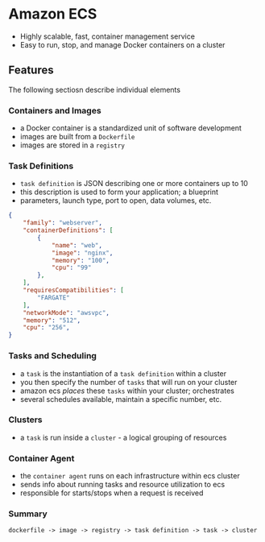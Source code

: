 # Amazon ECS

+ Highly scalable, fast, container management service
+ Easy to run, stop, and manage Docker containers on a cluster

## Features

The following sectiosn describe individual elements

### Containers and Images

+ a Docker container is a standardized unit of software development
+ images are built from a `Dockerfile`
+ images are stored in a `registry`

### Task Definitions

+ `task definition` is JSON describing one or more containers up to 10
+ this description is used to form your application; a blueprint
+ parameters, launch type, port to open, data volumes, etc.

```json
{
    "family": "webserver",
    "containerDefinitions": [
        {
            "name": "web",
            "image": "nginx",
            "memory": "100",
            "cpu": "99"
        },
    ],
    "requiresCompatibilities": [
        "FARGATE"
    ],
    "networkMode": "awsvpc",
    "memory": "512",
    "cpu": "256",
}
```

### Tasks and Scheduling

+ a `task` is the instantiation of a `task definition` within a cluster
+ you then specify the number of `tasks` that will run on your cluster
+ amazon ecs _places_ these `tasks` within your cluster; orchestrates
+ several schedules available, maintain a specific number, etc.

### Clusters

+ a `task` is run inside a `cluster` - a logical grouping of resources

### Container Agent

+ the `container agent` runs on each infrastructure within ecs cluster
+ sends info about running tasks and resource utilization to ecs
+ responsible for starts/stops when a request is received

### Summary

`dockerfile -> image -> registry -> task definition -> task -> cluster`